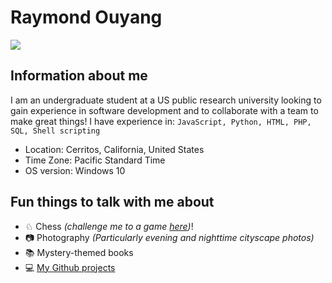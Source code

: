 Raymond Ouyang 
=======
![](https://bit.ly/2GVyuz8)

## Information about me
I am an undergraduate student at a US public research university looking to 
gain experience in software development and to collaborate with a team to 
make great things! I have experience in:
`JavaScript, Python, HTML, PHP, SQL, Shell scripting`

 * Location: Cerritos, California, United States
 * Time Zone: Pacific Standard Time
 * OS version: Windows 10

## Fun things to talk with me about
 * ♘ Chess _(challenge me to a game [here](https://www.chess.com/member/raysorz))_! 
 * 📷 Photography _(Particularly evening and nighttime cityscape photos)_
 * 📚 Mystery-themed books
 * 💻 [My Github projects](https://github.com/rayoh123?tab=repositories)
